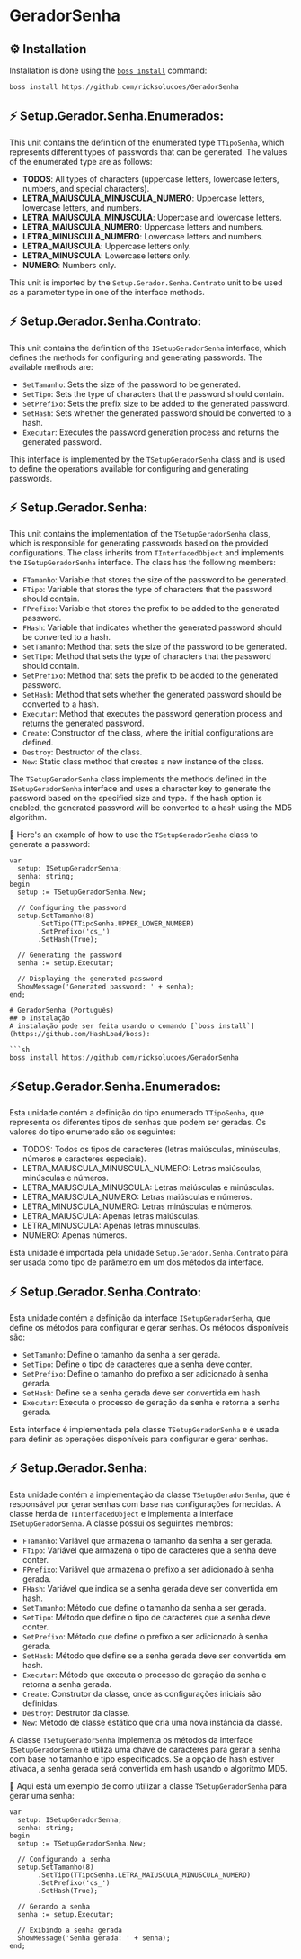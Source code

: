 # GeradorSenha

## ⚙️ Installation
Installation is done using the [`boss install`](https://github.com/HashLoad/boss) command:
``` sh
boss install https://github.com/ricksolucoes/GeradorSenha
```
## ⚡️ Setup.Gerador.Senha.Enumerados:

This unit contains the definition of the enumerated type `TTipoSenha`, which represents different types of passwords that can be generated. The values of the enumerated type are as follows:

- **TODOS**: All types of characters (uppercase letters, lowercase letters, numbers, and special characters).
- **LETRA_MAIUSCULA_MINUSCULA_NUMERO**: Uppercase letters, lowercase letters, and numbers.
- **LETRA_MAIUSCULA_MINUSCULA**: Uppercase and lowercase letters.
- **LETRA_MAIUSCULA_NUMERO**: Uppercase letters and numbers.
- **LETRA_MINUSCULA_NUMERO**: Lowercase letters and numbers.
- **LETRA_MAIUSCULA**: Uppercase letters only.
- **LETRA_MINUSCULA**: Lowercase letters only.
- **NUMERO**: Numbers only.

This unit is imported by the `Setup.Gerador.Senha.Contrato` unit to be used as a parameter type in one of the interface methods.

## ⚡️ Setup.Gerador.Senha.Contrato:

This unit contains the definition of the `ISetupGeradorSenha` interface, which defines the methods for configuring and generating passwords. The available methods are:

- `SetTamanho`: Sets the size of the password to be generated.
- `SetTipo`: Sets the type of characters that the password should contain.
- `SetPrefixo`: Sets the prefix size to be added to the generated password.
- `SetHash`: Sets whether the generated password should be converted to a hash.
- `Executar`: Executes the password generation process and returns the generated password.

This interface is implemented by the `TSetupGeradorSenha` class and is used to define the operations available for configuring and generating passwords.

## ⚡️ Setup.Gerador.Senha:

This unit contains the implementation of the `TSetupGeradorSenha` class, which is responsible for generating passwords based on the provided configurations. The class inherits from `TInterfacedObject` and implements the `ISetupGeradorSenha` interface. The class has the following members:

- `FTamanho`: Variable that stores the size of the password to be generated.
- `FTipo`: Variable that stores the type of characters that the password should contain.
- `FPrefixo`: Variable that stores the prefix to be added to the generated password.
- `FHash`: Variable that indicates whether the generated password should be converted to a hash.
- `SetTamanho`: Method that sets the size of the password to be generated.
- `SetTipo`: Method that sets the type of characters that the password should contain.
- `SetPrefixo`: Method that sets the prefix to be added to the generated password.
- `SetHash`: Method that sets whether the generated password should be converted to a hash.
- `Executar`: Method that executes the password generation process and returns the generated password.
- `Create`: Constructor of the class, where the initial configurations are defined.
- `Destroy`: Destructor of the class.
- `New`: Static class method that creates a new instance of the class.

The `TSetupGeradorSenha` class implements the methods defined in the `ISetupGeradorSenha` interface and uses a character key to generate the password based on the specified size and type. If the hash option is enabled, the generated password will be converted to a hash using the MD5 algorithm.

🌱 Here's an example of how to use the `TSetupGeradorSenha` class to generate a password:

```delphi
var
  setup: ISetupGeradorSenha;
  senha: string;
begin
  setup := TSetupGeradorSenha.New;

  // Configuring the password
  setup.SetTamanho(8)
       .SetTipo(TTipoSenha.UPPER_LOWER_NUMBER)
       .SetPrefixo('cs_')
       .SetHash(True);

  // Generating the password
  senha := setup.Executar;

  // Displaying the generated password
  ShowMessage('Generated password: ' + senha);
end;

# GeradorSenha (Português)
## ⚙️ Instalação
A instalação pode ser feita usando o comando [`boss install`](https://github.com/HashLoad/boss):

```sh
boss install https://github.com/ricksolucoes/GeradorSenha
```
## ⚡️Setup.Gerador.Senha.Enumerados:

Esta unidade contém a definição do tipo enumerado `TTipoSenha`, que representa os diferentes tipos de senhas que podem ser geradas. Os valores do tipo enumerado são os seguintes:

- TODOS: Todos os tipos de caracteres (letras maiúsculas, minúsculas, números e caracteres especiais).
- LETRA_MAIUSCULA_MINUSCULA_NUMERO: Letras maiúsculas, minúsculas e números.
- LETRA_MAIUSCULA_MINUSCULA: Letras maiúsculas e minúsculas.
- LETRA_MAIUSCULA_NUMERO: Letras maiúsculas e números.
- LETRA_MINUSCULA_NUMERO: Letras minúsculas e números.
- LETRA_MAIUSCULA: Apenas letras maiúsculas.
- LETRA_MINUSCULA: Apenas letras minúsculas.
- NUMERO: Apenas números.

Esta unidade é importada pela unidade `Setup.Gerador.Senha.Contrato` para ser usada como tipo de parâmetro em um dos métodos da interface.

## ⚡️ Setup.Gerador.Senha.Contrato:

Esta unidade contém a definição da interface `ISetupGeradorSenha`, que define os métodos para configurar e gerar senhas. Os métodos disponíveis são:

- `SetTamanho`: Define o tamanho da senha a ser gerada.
- `SetTipo`: Define o tipo de caracteres que a senha deve conter.
- `SetPrefixo`: Define o tamanho do prefixo a ser adicionado à senha gerada.
- `SetHash`: Define se a senha gerada deve ser convertida em hash.
- `Executar`: Executa o processo de geração da senha e retorna a senha gerada.

Esta interface é implementada pela classe `TSetupGeradorSenha` e é usada para definir as operações disponíveis para configurar e gerar senhas.

## ⚡️ Setup.Gerador.Senha:

Esta unidade contém a implementação da classe `TSetupGeradorSenha`, que é responsável por gerar senhas com base nas configurações fornecidas. A classe herda de `TInterfacedObject` e implementa a interface `ISetupGeradorSenha`. A classe possui os seguintes membros:

- `FTamanho`: Variável que armazena o tamanho da senha a ser gerada.
- `FTipo`: Variável que armazena o tipo de caracteres que a senha deve conter.
- `FPrefixo`: Variável que armazena o prefixo a ser adicionado à senha gerada.
- `FHash`: Variável que indica se a senha gerada deve ser convertida em hash.
- `SetTamanho`: Método que define o tamanho da senha a ser gerada.
- `SetTipo`: Método que define o tipo de caracteres que a senha deve conter.
- `SetPrefixo`: Método que define o prefixo a ser adicionado à senha gerada.
- `SetHash`: Método que define se a senha gerada deve ser convertida em hash.
- `Executar`: Método que executa o processo de geração da senha e retorna a senha gerada.
- `Create`: Construtor da classe, onde as configurações iniciais são definidas.
- `Destroy`: Destrutor da classe.
- `New`: Método de classe estático que cria uma nova instância da classe.

A classe `TSetupGeradorSenha` implementa os métodos da interface `ISetupGeradorSenha` e utiliza uma chave de caracteres para gerar a senha com base no tamanho e tipo especificados. Se a opção de hash estiver ativada, a senha gerada será convertida em hash usando o algoritmo MD5.

🌱 Aqui está um exemplo de como utilizar a classe `TSetupGeradorSenha` para gerar uma senha:

```delphi
var
  setup: ISetupGeradorSenha;
  senha: string;
begin
  setup := TSetupGeradorSenha.New;

  // Configurando a senha
  setup.SetTamanho(8)
       .SetTipo(TTipoSenha.LETRA_MAIUSCULA_MINUSCULA_NUMERO)
       .SetPrefixo('cs_')
       .SetHash(True);

  // Gerando a senha
  senha := setup.Executar;

  // Exibindo a senha gerada
  ShowMessage('Senha gerada: ' + senha);
end;
